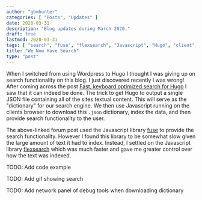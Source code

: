 ```yaml
---
author: "gbmhunter"
categories: [ "Posts", "Updates" ]
date: 2020-03-31
description: "Blog updates during March 2020."
draft: true
lastmod: 2020-03-31
tags: [ "search", "fuse", "flexsearch", "Javascript", "Hugo", "client", "browser", "indexing", "blog", "JSON" ]
title: "We Now Have Search"
type: "post"
---
```


When I switched from using Wordpress to Hugo I thought I was giving up on search functionality on this blog. I just discovered recently I was wrong! After coming across the post [Fast, keyboard optimized search for Hugo](https://discourse.gohugo.io/t/fast-keyboard-optimized-search-for-hugo/23824) I saw that it can indeed be done. The trick to get Hugo to output a single JSON file containing all of the sites textual content. This will serve as the "dictionary" for our search engine. We then use Javascript running on the clients browser to download this `.json` dictionary, index the data, and then provide search functionality to the user.

The above-linked forum post used the Javascript library [fuse](https://fusejs.io/) to provide the search functionality. However I found this library to be somewhat slow given the large amount of text it had to index. Instead, I settled on the Javascript library [flexsearch](https://github.com/nextapps-de/flexsearch) which was much faster and gave me greater control over how the text was indexed.

TODO: Add code example

TODO: Add gif showing search

TODO: Add network panel of debug tools when downloading dictionary